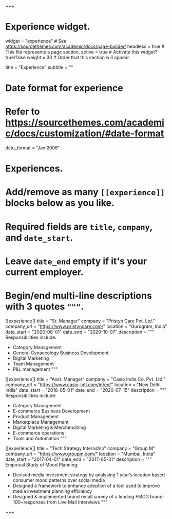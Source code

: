 +++
# Experience widget.
widget = "experience"  # See https://sourcethemes.com/academic/docs/page-builder/
headless = true  # This file represents a page section.
active = true  # Activate this widget? true/false
weight = 30  # Order that this section will appear.

title = "Experience"
subtitle = ""

# Date format for experience
#   Refer to https://sourcethemes.com/academic/docs/customization/#date-format
date_format = "Jan 2006"

# Experiences.
#   Add/remove as many `[[experience]]` blocks below as you like.
#   Required fields are `title`, `company`, and `date_start`.
#   Leave `date_end` empty if it's your current employer.
#   Begin/end multi-line descriptions with 3 quotes `"""`.
[[experience]]
  title = "Sr. Manager"
  company = "Pristyn Care Pvt. Ltd."
  company_url = "https://www.pristyncare.com/"
  location = "Gurugram, India"
  date_start = "2020-08-01"
  date_end = "2020-10-07"
  description = """
  Responsibilities include:
  
  * Category Management
  * General Gynaecology Business Development
  * Digital Marketing 
  * Team Management
  * P&L management 
  """

[[experience]]
  title = "Asst. Manager"
  company = "Casio India Co. Pvt. Ltd."
  company_url = "https://www.casio-intl.com/in/en/"
  location = "New Delhi, India"
  date_start = "2018-05-01"
  date_end = "2020-07-15"
  description = """
  Responsibilities include:
  
  * Category Management
  * E-commerce Business Development
  * Product Management
  * Marketplace Management
  * Digital Marketing & Merchendizing
  * E-commerce operations
  * Tools and Automation 
  """

[[experience]]
  title = "Tech Strategy Internship"
  company = "Group M"
  company_url = "https://www.groupm.com/"
  location = "Mumbai, India"
  date_start = "2017-04-01"
  date_end = "2017-05-31"
  description = """
  Empirical Study of Mood Planning:
  
  * Devised media investment strategy by analysing 1 year’s location based consumer mood patterns over social media
  * Designed a framework to enhance adoption of a tool used to improve media investment planning efficiency
  * Designed & implemented brand recall survey of a leading FMCG brand; 100+responses from Live Mall Interviews
  """

+++
